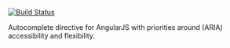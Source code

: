 [![Build Status](https://travis-ci.org/richardszalay/angular-accessible-autocomplete.svg?branch=master)](https://travis-ci.org/richardszalay/angular-accessible-autocomplete)

Autocomplete directive for AngularJS with priorities around (ARIA) accessibility and flexibility.
